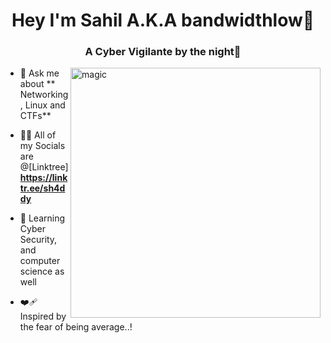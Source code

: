 
<!--
**sh4ddy718** is a ✨ _special_ ✨ repository because its `README.md` (this file) appears on your GitHub profile.

Here are some ideas to get you started:

- 🔭 I’m currently working on ...
- 🌱 I’m currently learning ...
- 👯 I’m looking to collaborate on ...
- 🤔 I’m looking for help with ...
- 💬 Ask me about ...
- 📫 How to reach me: ...
- 😄 Pronouns: ...
- ⚡ Fun fact: ...
-->
<h1 align="center">Hey I'm Sahil A.K.A bandwidthlow🤖 </h1>

<h3 align="center">A Cyber Vigilante by the night👾</h3>


<img align="right" alt="magic" width="400" src="https://media.giphy.com/media/13AN8X7jBIm15m/giphy.gif?cid=790b7611rs7xr6upr1eozo6q1ie5ooig9optg8bajsoaibyr&ep=v1_gifs_search&rid=giphy.gif&ct=g">

- 💬 Ask me about ** Networking, Linux and CTFs**

- 👨‍💻 All of my Socials are @[Linktree] **https://linktr.ee/sh4ddy**

- 🌻 Learning Cyber Security, and computer science as well

- ❤️‍🩹 Inspired by the fear of being average..!
